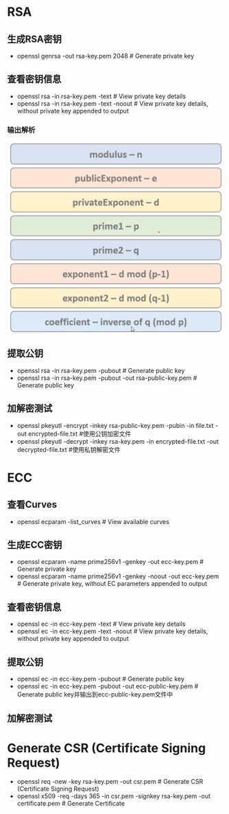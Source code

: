 # RSA

## 生成RSA密钥
- openssl genrsa -out rsa-key.pem 2048 # Generate private key

## 查看密钥信息
- openssl rsa -in rsa-key.pem -text # View private key details
- openssl rsa -in rsa-key.pem -text -noout # View private key details, without private key appended to output
### 输出解析
![](./image/rsa_key的组成.png)

## 提取公钥
- openssl rsa -in rsa-key.pem -pubout # Generate public key
- openssl rsa -in rsa-key.pem -pubout -out rsa-public-key.pem # Generate public key

## 加解密测试
- openssl pkeyutl -encrypt -inkey rsa-public-key.pem -pubin -in file.txt -out encrypted-file.txt #使用公钥加密文件
- openssl pkeyutl -decrypt -inkey rsa-key.pem -in encrypted-file.txt -out decrypted-file.txt #使用私钥解密文件

# ECC

## 查看Curves
- openssl ecparam -list_curves # View available curves

## 生成ECC密钥
- openssl ecparam -name prime256v1 -genkey -out ecc-key.pem # Generate private key
- openssl ecparam -name prime256v1 -genkey -noout -out ecc-key.pem # Generate private key, without EC parameters appended to output

## 查看密钥信息
- openssl ec -in ecc-key.pem -text # View private key details
- openssl ec -in ecc-key.pem -text -noout # View private key details, without private key appended to output

## 提取公钥
- openssl ec -in ecc-key.pem -pubout # Generate public key
- openssl ec -in ecc-key.pem -pubout -out ecc-public-key.pem # Generate public key并输出到ecc-public-key.pem文件中

## 加解密测试



# Generate CSR (Certificate Signing Request)
- openssl req -new -key rsa-key.pem -out csr.pem # Generate CSR (Certificate Signing Request)
- openssl x509 -req -days 365 -in csr.pem -signkey rsa-key.pem -out certificate.pem # Generate Certificate